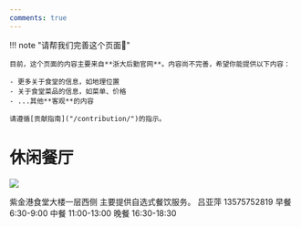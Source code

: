 ```yaml
---
comments: true
---
```


!!! note "请帮我们完善这个页面🙏"

    目前，这个页面的内容主要来自**浙大后勤官网**。内容尚不完善，希望你能提供以下内容：

    - 更多关于食堂的信息，如地理位置
    - 关于食堂菜品的信息，如菜单、价格
    - ...其他**客观**的内容

    请遵循[贡献指南]("/contribution/")的指示。

# 休闲餐厅

 

![](https://zulg.zju.edu.cn/__local/F/2D/F9/797D612AA335D0A9424B63430D5_9EE5A31A_8545.png)

紫金港食堂大楼一层西侧
主要提供自选式餐饮服务。
吕亚萍
13575752819
早餐 6:30-9:00
中餐 11:00-13:00
晚餐 16:30-18:30
